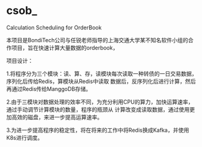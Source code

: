 # csob_
Calculation Scheduling for OrderBook


本项目是BondiTech公司与任锐老师指导的上海交通大学某不知名软件小组的合作项目，旨在快速计算大量数据的orderbook，

项目设计：

1.将程序分为三个模块：读、算、存，读模块每次读取一种转债的一日交易数据，序列化后传给Redis，算模块从Redis中读取
数据后，反序列化后进行计算，然后再通过Redis传给ManggoDB存储。

2.由于三模块对数据处理的效率不同，为充分利用CPU的算力，加快运算速率，通过手动调节计算模块的数量，程序的瓶颈从
计算改变成读取数据，通过使用更加高效的磁盘，来进一步提高运算速率。

3.为进一步提高程序的稳定性，将在将来的工作中将Redis换成Kafka，并使用K8s进行调度。
